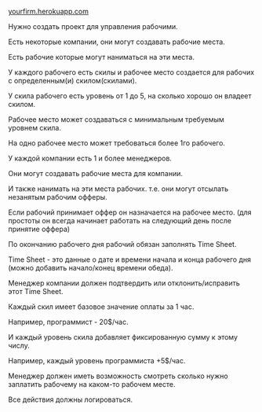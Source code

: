 [yourfirm.herokuapp.com](https://yourfirm.herokuapp.com)

Нужно создать проект для управления рабочими.

Есть некоторые компании, они могут создавать рабочие места.

Есть рабочие которые могут наниматься на эти места.

У каждого рабочего есть скилы и рабочее место создается для рабочих с определенным(и) скилом(скилами).

У скила рабочего есть уровень от 1 до 5, на сколько хорошо он владеет скилом.

Рабочее место может создаваться с минимальным требуемым уровнем скила.

На одно рабочее место может требоваться более 1го рабочего.

У каждой компании есть 1 и более менеджеров.

Они могут создавать рабочие места для компании.

И также нанимать на эти места рабочих. т.е. они могут отсылать незанятым рабочим офферы.

Если рабочий принимает оффер он назначается на рабочее место. (для простоты он всегда начинает работать на следующий день после принятие оффера)

По окончанию рабочего дня рабочий обязан заполнять Time Sheet.

Time Sheet - это данные о дате и времени начала и конца рабочего дня (можно добавить начало/конец времени обеда).

Менеджер компании должен подтвердить или отклонить/исправить этот Time Sheet.

Каждый скил имеет базовое значение оплаты за 1 час.

Hапример, программист - 20$/час.

И каждый уровень скила добавляет фиксированную сумму к этому числу.

Например, каждый уровень программиста +5$/час.

Менеджер должен иметь возможность смотреть сколько нужно заплатить рабочему на каком-то рабочем месте.

Все действия должны логироваться.

